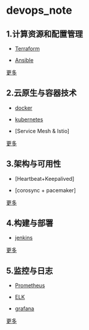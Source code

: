 # devops_note





## 1.计算资源和配置管理

- [Terraform](resource_config/terraform)



- [Ansible](resource_config/ansible)



[更多](resource_config)



## 2.云原生与容器技术



- [docker](cloud_native_and_container/docker)



- [kubernetes](cloud_native_and_container/kubernetes)



- [Service Mesh & Istio]



[更多](cloud_native_and_container)



## 3.架构与可用性



- [Heartbeat+Keepalived]



- [corosync + pacemaker]



[更多](high_availability_cluster_and_architecture)



## 4.构建与部署

- [jenkins](build_deploy/jenkins)





[更多](build_deploy)



## 5.监控与日志



- [Prometheus](monitor_log/prometheus)

  

- [ELK](monitor_log/ELK)



- [grafana](monitor_log/grafana)



[更多](monitor_log)



